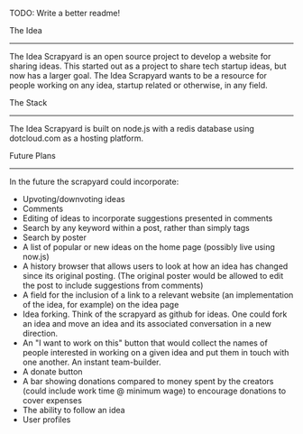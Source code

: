 TODO: Write a better readme!

The Idea
_____________________
The Idea Scrapyard is an open source project to develop a website for sharing ideas. This started out as a project to share tech startup ideas, but now has a larger goal. The Idea Scrapyard wants to be a resource for people working on any idea, startup related or otherwise, in any field.


The Stack
_____________________
The Idea Scrapyard is built on node.js with a redis database using dotcloud.com as a hosting platform.


Future Plans
_____________________
In the future the scrapyard could incorporate:

 * Upvoting/downvoting ideas
 * Comments
 * Editing of ideas to incorporate suggestions presented in comments
 * Search by any keyword within a post, rather than simply tags
 * Search by poster
 * A list of popular or new ideas on the home page (possibly live using now.js)
 * A history browser that allows users to look at how an idea has changed since its original posting.  (The original poster would be allowed to edit the post to include suggestions from comments)
 * A field for the inclusion of a link to a relevant website (an implementation of the idea, for example) on the idea page
 * Idea forking.  Think of the scrapyard as github for ideas.  One could fork an idea and move an idea and its associated conversation in a new direction.
 * An "I want to work on this" button that would collect the names of people interested in working on a given idea and put them in touch with one another.  An instant team-builder.
 * A donate button
 * A bar showing donations compared to money spent by the creators (could include work time @ minimum wage) to encourage donations to cover expenses
 * The ability to follow an idea
 * User profiles